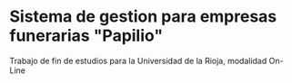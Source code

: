 # Sistema de gestion para empresas funerarias "Papilio"

Trabajo de fin de estudios para la Universidad de la Rioja, modalidad On-Line